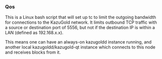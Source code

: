 ### Qos ###

This is a Linux bash script that will set up tc to limit the outgoing bandwidth for connections to the KazuGold network. It limits outbound TCP traffic with a source or destination port of 5556, but not if the destination IP is within a LAN (defined as 192.168.x.x).

This means one can have an always-on kazugoldd instance running, and another local kazugoldd/kazugold-qt instance which connects to this node and receives blocks from it.

